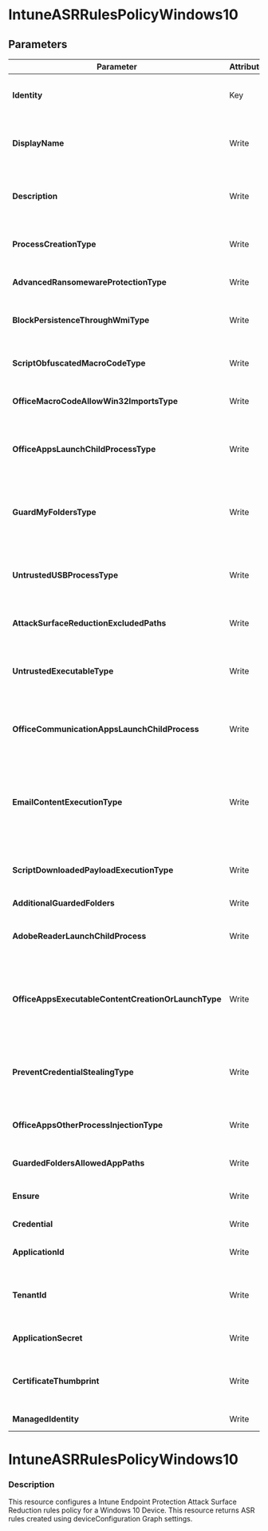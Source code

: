 ﻿# IntuneASRRulesPolicyWindows10

## Parameters

| Parameter | Attribute | DataType | Description | Allowed Values |
| --- | --- | --- | --- | --- |
| **Identity** | Key | String | Identity of the endpoint protection attack surface protection rules policy for Windows 10. ||
| **DisplayName** | Write | String | Display name of the endpoint protection attack surface protection rules policy for Windows 10. ||
| **Description** | Write | String | Description of the endpoint protection attack surface protection rules policy for Windows 10. ||
| **ProcessCreationType** | Write | String | This rule blocks processes created through PsExec and WMI from running. |userDefined, block, auditMode, warn, disable|
| **AdvancedRansomewareProtectionType** | Write | String | This rule provides an extra layer of protection against ransomware. |notConfigured, userDefined, enable, auditMode|
| **BlockPersistenceThroughWmiType** | Write | String | This rule prevents malware from abusing WMI to attain persistence on a device. |userDefined, block, auditMode, disable|
| **ScriptObfuscatedMacroCodeType** | Write | String | This rule detects suspicious properties within an obfuscated script. |userDefined, block, auditMode, warn, disable|
| **OfficeMacroCodeAllowWin32ImportsType** | Write | String | This rule prevents VBA macros from calling Win32 APIs. |userDefined, block, auditMode, warn, disable|
| **OfficeAppsLaunchChildProcessType** | Write | String | This rule blocks Office apps from creating child processes. Office apps include Word, Excel, PowerPoint, OneNote, and Access. |userDefined, block, auditMode, warn, disable|
| **GuardMyFoldersType** | Write | String | This rule enable Controlled folder access which protects your data by checking apps against a list of known, trusted apps. |userDefined, enable, auditMode, blockDiskModification, auditDiskModification|
| **UntrustedUSBProcessType** | Write | String | With this rule, admins can prevent unsigned or untrusted executable files from running from USB removable drives, including SD cards. |notConfigured, userDefined, block, auditMode, warn, disable|
| **AttackSurfaceReductionExcludedPaths** | Write | StringArray[] | Exclude files and paths from attack surface reduction rules ||
| **UntrustedExecutableType** | Write | String | This rule blocks executable files that don't meet a prevalence, age, or trusted list criteria, such as .exe, .dll, or .scr, from launching. |userDefined, block, auditMode, warn, disable|
| **OfficeCommunicationAppsLaunchChildProcess** | Write | String | This rule prevents Outlook from creating child processes, while still allowing legitimate Outlook functions. |notConfigured, userDefined, block, auditMode, warn, disable|
| **EmailContentExecutionType** | Write | String | This rule blocks the following file types from launching from email opened within the Microsoft Outlook application, or Outlook.com and other popular webmail providers. |notConfigured, block, auditMode, userDefined, disable|
| **ScriptDownloadedPayloadExecutionType** | Write | String | This rule prevents scripts from launching potentially malicious downloaded content. |userDefined, block, auditMode, warn, disable|
| **AdditionalGuardedFolders** | Write | StringArray[] | List of additional folders that need to be protected ||
| **AdobeReaderLaunchChildProcess** | Write | String | This rule prevents attacks by blocking Adobe Reader from creating processes. |notConfigured, userDefined, enable, auditMode, warn|
| **OfficeAppsExecutableContentCreationOrLaunchType** | Write | String | This rule prevents Office apps, including Word, Excel, and PowerPoint, from creating potentially malicious executable content, by blocking malicious code from being written to disk. |userDefined, block, auditMode, warn, disable|
| **PreventCredentialStealingType** | Write | String | This rule helps prevent credential stealing by locking down Local Security Authority Subsystem Service (LSASS). |notConfigured, userDefined, enable, auditMode, warn|
| **OfficeAppsOtherProcessInjectionType** | Write | String | This rule blocks code injection attempts from Office apps into other processes. |userDefined, block, auditMode, warn, disable|
| **GuardedFoldersAllowedAppPaths** | Write | StringArray[] | List of apps that have access to protected folders. ||
| **Ensure** | Write | String | Present ensures the site collection exists, absent ensures it is removed |Present, Absent|
| **Credential** | Write | PSCredential | Credentials of the Intune Admin ||
| **ApplicationId** | Write | String | Id of the Azure Active Directory application to authenticate with. ||
| **TenantId** | Write | String | Name of the Azure Active Directory tenant used for authentication. Format contoso.onmicrosoft.com ||
| **ApplicationSecret** | Write | String | Secret of the Azure Active Directory tenant used for authentication. ||
| **CertificateThumbprint** | Write | String | Thumbprint of the Azure Active Directory application's authentication certificate to use for authentication. ||
| **ManagedIdentity** | Write | Boolean | Managed ID being used for authentication. ||


# IntuneASRRulesPolicyWindows10

### Description

This resource configures a Intune Endpoint Protection Attack Surface Reduction rules policy for a Windows 10 Device.
This resource returns ASR rules created using deviceConfiguration Graph settings.



